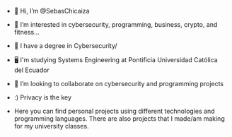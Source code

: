 - 👋 Hi, I’m @SebasChicaiza
- 👀 I’m interested in cybersecurity, programming, business, crypto, and fitness...
- 🌱 I have a degree in Cybersecurity/
- 🖥️ I'm studying Systems Engineering at Pontificia Universidad Católica del Ecuador
- 💞️ I’m looking to collaborate on cybersecurity and programming projects
- :) Privacy is the key

- Here you can find personal projects using different technologies and programming languages. There are also projects that I made/am making for my university classes.

<!---
SebasChicaiza/SebasChicaiza is a ✨ special ✨ repository because its `README.md` (this file) appears on your GitHub profile.
You can click the Preview link to take a look at your changes.
--->
